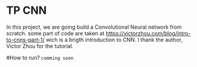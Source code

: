 # TP CNN
In this project, we are going build a Convolutional Neural network from scratch.
some part of code are taken at https://victorzhou.com/blog/intro-to-cnns-part-1/ 
wich is a brigth introduction to CNN. I thank the author, Victor Zhou for the tutorial.

#How to run?
`comming soon`
